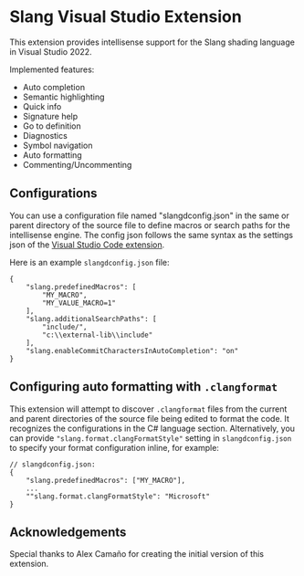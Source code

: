 # Slang Visual Studio Extension
This extension provides intellisense support for the Slang shading language in Visual Studio 2022.

Implemented features:
 - Auto completion
 - Semantic highlighting
 - Quick info
 - Signature help
 - Go to definition
 - Diagnostics
 - Symbol navigation
 - Auto formatting
 - Commenting/Uncommenting

## Configurations
You can use a configuration file named "slangdconfig.json" in the same or parent directory of the source file to define macros or search paths for the intellisense engine. The config json follows the same syntax as the settings json of the [Visual Studio Code extension](https://github.com/shader-slang/slang-vscode-extension).

Here is an example `slangdconfig.json` file:
```
{
    "slang.predefinedMacros": [
        "MY_MACRO",
        "MY_VALUE_MACRO=1"
    ],
    "slang.additionalSearchPaths": [
        "include/",
        "c:\\external-lib\\include"
    ],
    "slang.enableCommitCharactersInAutoCompletion": "on"
}
```

## Configuring auto formatting with `.clangformat`
This extension will attempt to discover `.clangformat` files from the current and parent directories of
the source file being edited to format the code. It recognizes the configurations in the C# language section.
Alternatively, you can provide `"slang.format.clangFormatStyle"` setting in `slangdconfig.json` to specify
your format configuration inline, for example:
```
// slangdconfig.json:
{
    "slang.predefinedMacros": ["MY_MACRO"],
    ...
    ""slang.format.clangFormatStyle": "Microsoft"
}
```

## Acknowledgements

Special thanks to Alex Camaño for creating the initial version of this extension.
